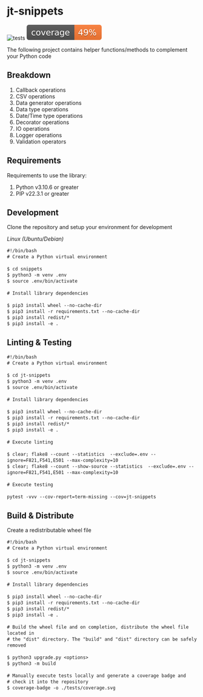 # jt-snippets

<!-- ![build](https://github.com/jt-kl/jt-snippets/actions/workflows/build.yml/badge.svg) -->
![tests](https://github.com/jt-kl/jt-snippets/actions/workflows/hosted.yml/badge.svg)
![coverage](./tests/coverage.svg)

The following project contains helper functions/methods to complement your Python code

## Breakdown

1. Callback operations
2. CSV operations
3. Data generator operations
4. Data type operations
5. Date/Time type operations
6. Decorator operations
7. IO operations
8. Logger operations
9. Validation operators

## Requirements

Requirements to use the library:

1. Python v3.10.6 or greater
2. PIP v22.3.1 or greater

## Development

Clone the repository and setup your environment for development

_Linux (Ubuntu/Debian)_

```shell
#!/bin/bash
# Create a Python virtual environment

$ cd snippets
$ python3 -m venv .env
$ source .env/bin/activate

# Install library dependencies

$ pip3 install wheel --no-cache-dir
$ pip3 install -r requirements.txt --no-cache-dir
$ pip3 install redist/*
$ pip3 install -e .
```

## Linting & Testing

```shell
#!/bin/bash
# Create a Python virtual environment

$ cd jt-snippets
$ python3 -m venv .env
$ source .env/bin/activate

# Install library dependencies

$ pip3 install wheel --no-cache-dir
$ pip3 install -r requirements.txt --no-cache-dir
$ pip3 install redist/*
$ pip3 install -e .

# Execute linting

$ clear; flake8 --count --statistics  --exclude=.env --ignore=F821,F541,E501 --max-complexity=10
$ clear; flake8 --count --show-source --statistics  --exclude=.env --ignore=F821,F541,E501 --max-complexity=10

# Execute testing

pytest -vvv --cov-report=term-missing --cov=jt-snippets
```



## Build & Distribute

Create a redistributable wheel file

```shell
#!/bin/bash
# Create a Python virtual environment

$ cd jt-snippets
$ python3 -m venv .env
$ source .env/bin/activate

# Install library dependencies

$ pip3 install wheel --no-cache-dir
$ pip3 install -r requirements.txt --no-cache-dir
$ pip3 install redist/*
$ pip3 install -e .

# Build the wheel file and on completion, distribute the wheel file located in
# the "dist" directory. The "build" and "dist" directory can be safely removed

$ python3 upgrade.py <options>
$ python3 -m build

# Manually execute tests locally and generate a coverage badge and 
# check it into the repository
$ coverage-badge -o ./tests/coverage.svg
```

